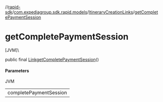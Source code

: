 //[rapid-sdk](../../../index.md)/[com.expediagroup.sdk.rapid.models](../index.md)/[ItineraryCreationLinks](index.md)/[getCompletePaymentSession](get-complete-payment-session.md)

# getCompletePaymentSession

[JVM]\

public final [Link](../-link/index.md)[getCompletePaymentSession](get-complete-payment-session.md)()

#### Parameters

JVM

| |
|---|
| completePaymentSession |
